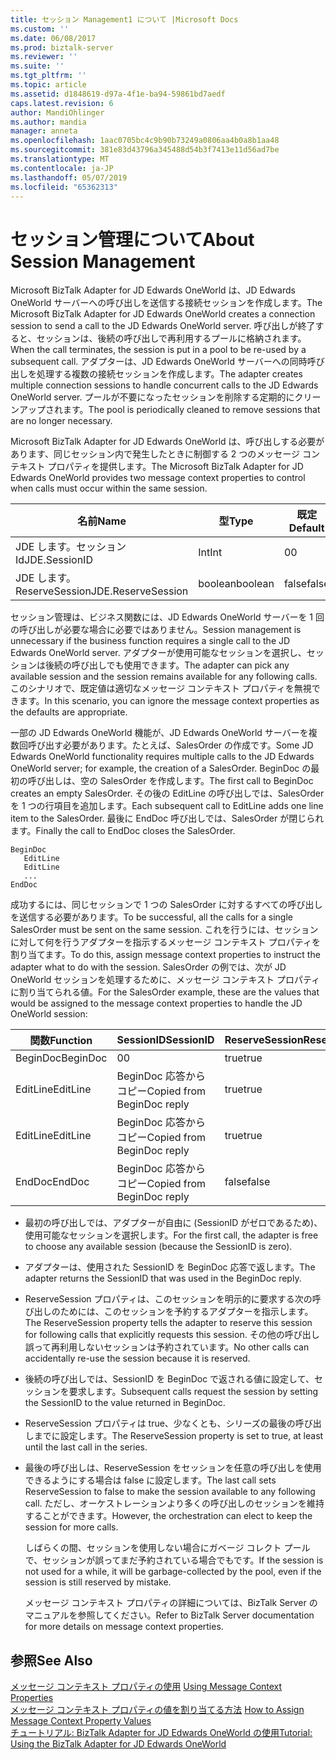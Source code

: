 ```yaml
---
title: セッション Management1 について |Microsoft Docs
ms.custom: ''
ms.date: 06/08/2017
ms.prod: biztalk-server
ms.reviewer: ''
ms.suite: ''
ms.tgt_pltfrm: ''
ms.topic: article
ms.assetid: d1848619-d97a-4f1e-ba94-59861bd7aedf
caps.latest.revision: 6
author: MandiOhlinger
ms.author: mandia
manager: anneta
ms.openlocfilehash: 1aac0705bc4c9b90b73249a0806aa4b0a8b1aa48
ms.sourcegitcommit: 381e83d43796a345488d54b3f7413e11d56ad7be
ms.translationtype: MT
ms.contentlocale: ja-JP
ms.lasthandoff: 05/07/2019
ms.locfileid: "65362313"
---
```

# <a name="about-session-management"></a><span data-ttu-id="ab630-102">セッション管理について</span><span class="sxs-lookup"><span data-stu-id="ab630-102">About Session Management</span></span>
<span data-ttu-id="ab630-103">Microsoft BizTalk Adapter for JD Edwards OneWorld は、JD Edwards OneWorld サーバーへの呼び出しを送信する接続セッションを作成します。</span><span class="sxs-lookup"><span data-stu-id="ab630-103">The Microsoft BizTalk Adapter for JD Edwards OneWorld creates a connection session to send a call to the JD Edwards OneWorld server.</span></span> <span data-ttu-id="ab630-104">呼び出しが終了すると、セッションは、後続の呼び出しで再利用するプールに格納されます。</span><span class="sxs-lookup"><span data-stu-id="ab630-104">When the call terminates, the session is put in a pool to be re-used by a subsequent call.</span></span> <span data-ttu-id="ab630-105">アダプターは、JD Edwards OneWorld サーバーへの同時呼び出しを処理する複数の接続セッションを作成します。</span><span class="sxs-lookup"><span data-stu-id="ab630-105">The adapter creates multiple connection sessions to handle concurrent calls to the JD Edwards OneWorld server.</span></span> <span data-ttu-id="ab630-106">プールが不要になったセッションを削除する定期的にクリーンアップされます。</span><span class="sxs-lookup"><span data-stu-id="ab630-106">The pool is periodically cleaned to remove sessions that are no longer necessary.</span></span>  
  
 <span data-ttu-id="ab630-107">Microsoft BizTalk Adapter for JD Edwards OneWorld は、呼び出しする必要があります、同じセッション内で発生したときに制御する 2 つのメッセージ コンテキスト プロパティを提供します。</span><span class="sxs-lookup"><span data-stu-id="ab630-107">The Microsoft BizTalk Adapter for JD Edwards OneWorld provides two message context properties to control when calls must occur within the same session.</span></span>  
  
|<span data-ttu-id="ab630-108">名前</span><span class="sxs-lookup"><span data-stu-id="ab630-108">Name</span></span>|<span data-ttu-id="ab630-109">型</span><span class="sxs-lookup"><span data-stu-id="ab630-109">Type</span></span>|<span data-ttu-id="ab630-110">既定</span><span class="sxs-lookup"><span data-stu-id="ab630-110">Default</span></span>|  
|----------|----------|-------------|  
|<span data-ttu-id="ab630-111">JDE します。セッション Id</span><span class="sxs-lookup"><span data-stu-id="ab630-111">JDE.SessionID</span></span>|<span data-ttu-id="ab630-112">Int</span><span class="sxs-lookup"><span data-stu-id="ab630-112">Int</span></span>|<span data-ttu-id="ab630-113">0</span><span class="sxs-lookup"><span data-stu-id="ab630-113">0</span></span>|  
|<span data-ttu-id="ab630-114">JDE します。ReserveSession</span><span class="sxs-lookup"><span data-stu-id="ab630-114">JDE.ReserveSession</span></span>|<span data-ttu-id="ab630-115">boolean</span><span class="sxs-lookup"><span data-stu-id="ab630-115">boolean</span></span>|<span data-ttu-id="ab630-116">false</span><span class="sxs-lookup"><span data-stu-id="ab630-116">false</span></span>|  
  
 <span data-ttu-id="ab630-117">セッション管理は、ビジネス関数には、JD Edwards OneWorld サーバーを 1 回の呼び出しが必要な場合に必要ではありません。</span><span class="sxs-lookup"><span data-stu-id="ab630-117">Session management is unnecessary if the business function requires a single call to the JD Edwards OneWorld server.</span></span> <span data-ttu-id="ab630-118">アダプターが使用可能なセッションを選択し、セッションは後続の呼び出しでも使用できます。</span><span class="sxs-lookup"><span data-stu-id="ab630-118">The adapter can pick any available session and the session remains available for any following calls.</span></span> <span data-ttu-id="ab630-119">このシナリオで、既定値は適切なメッセージ コンテキスト プロパティを無視できます。</span><span class="sxs-lookup"><span data-stu-id="ab630-119">In this scenario, you can ignore the message context properties as the defaults are appropriate.</span></span>  
  
 <span data-ttu-id="ab630-120">一部の JD Edwards OneWorld 機能が、JD Edwards OneWorld サーバーを複数回呼び出す必要があります。たとえば、SalesOrder の作成です。</span><span class="sxs-lookup"><span data-stu-id="ab630-120">Some JD Edwards OneWorld functionality requires multiple calls to the JD Edwards OneWorld server; for example, the creation of a SalesOrder.</span></span> <span data-ttu-id="ab630-121">BeginDoc の最初の呼び出しは、空の SalesOrder を作成します。</span><span class="sxs-lookup"><span data-stu-id="ab630-121">The first call to BeginDoc creates an empty SalesOrder.</span></span> <span data-ttu-id="ab630-122">その後の EditLine の呼び出しでは、SalesOrder を 1 つの行項目を追加します。</span><span class="sxs-lookup"><span data-stu-id="ab630-122">Each subsequent call to EditLine adds one line item to the SalesOrder.</span></span> <span data-ttu-id="ab630-123">最後に EndDoc 呼び出しでは、SalesOrder が閉じられます。</span><span class="sxs-lookup"><span data-stu-id="ab630-123">Finally the call to EndDoc closes the SalesOrder.</span></span>  
  
```  
BeginDoc  
   EditLine  
   EditLine  
   ...  
EndDoc  
```  
  
 <span data-ttu-id="ab630-124">成功するには、同じセッションで 1 つの SalesOrder に対するすべての呼び出しを送信する必要があります。</span><span class="sxs-lookup"><span data-stu-id="ab630-124">To be successful, all the calls for a single SalesOrder must be sent on the same session.</span></span> <span data-ttu-id="ab630-125">これを行うには、セッションに対して何を行うアダプターを指示するメッセージ コンテキスト プロパティを割り当てます。</span><span class="sxs-lookup"><span data-stu-id="ab630-125">To do this, assign message context properties to instruct the adapter what to do with the session.</span></span> <span data-ttu-id="ab630-126">SalesOrder の例では、次が JD OneWorld セッションを処理するために、メッセージ コンテキスト プロパティに割り当てられる値。</span><span class="sxs-lookup"><span data-stu-id="ab630-126">For the SalesOrder example, these are the values that would be assigned to the message context properties to handle the JD OneWorld session:</span></span>  
  
|<span data-ttu-id="ab630-127">関数</span><span class="sxs-lookup"><span data-stu-id="ab630-127">Function</span></span>|<span data-ttu-id="ab630-128">SessionID</span><span class="sxs-lookup"><span data-stu-id="ab630-128">SessionID</span></span>|<span data-ttu-id="ab630-129">ReserveSession</span><span class="sxs-lookup"><span data-stu-id="ab630-129">ReserveSession</span></span>|  
|--------------|---------------|--------------------|  
|<span data-ttu-id="ab630-130">BeginDoc</span><span class="sxs-lookup"><span data-stu-id="ab630-130">BeginDoc</span></span>|<span data-ttu-id="ab630-131">0</span><span class="sxs-lookup"><span data-stu-id="ab630-131">0</span></span>|<span data-ttu-id="ab630-132">true</span><span class="sxs-lookup"><span data-stu-id="ab630-132">true</span></span>|  
|<span data-ttu-id="ab630-133">EditLine</span><span class="sxs-lookup"><span data-stu-id="ab630-133">EditLine</span></span>|<span data-ttu-id="ab630-134">BeginDoc 応答からコピー</span><span class="sxs-lookup"><span data-stu-id="ab630-134">Copied from BeginDoc reply</span></span>|<span data-ttu-id="ab630-135">true</span><span class="sxs-lookup"><span data-stu-id="ab630-135">true</span></span>|  
|<span data-ttu-id="ab630-136">EditLine</span><span class="sxs-lookup"><span data-stu-id="ab630-136">EditLine</span></span>|<span data-ttu-id="ab630-137">BeginDoc 応答からコピー</span><span class="sxs-lookup"><span data-stu-id="ab630-137">Copied from BeginDoc reply</span></span>|<span data-ttu-id="ab630-138">true</span><span class="sxs-lookup"><span data-stu-id="ab630-138">true</span></span>|  
|<span data-ttu-id="ab630-139">EndDoc</span><span class="sxs-lookup"><span data-stu-id="ab630-139">EndDoc</span></span>|<span data-ttu-id="ab630-140">BeginDoc 応答からコピー</span><span class="sxs-lookup"><span data-stu-id="ab630-140">Copied from BeginDoc reply</span></span>|<span data-ttu-id="ab630-141">false</span><span class="sxs-lookup"><span data-stu-id="ab630-141">false</span></span>|  
  
- <span data-ttu-id="ab630-142">最初の呼び出しでは、アダプターが自由に (SessionID がゼロであるため)、使用可能なセッションを選択します。</span><span class="sxs-lookup"><span data-stu-id="ab630-142">For the first call, the adapter is free to choose any available session (because the SessionID is zero).</span></span>  
  
- <span data-ttu-id="ab630-143">アダプターは、使用された SessionID を BeginDoc 応答で返します。</span><span class="sxs-lookup"><span data-stu-id="ab630-143">The adapter returns the SessionID that was used in the BeginDoc reply.</span></span>  
  
- <span data-ttu-id="ab630-144">ReserveSession プロパティは、このセッションを明示的に要求する次の呼び出しのためには、このセッションを予約するアダプターを指示します。</span><span class="sxs-lookup"><span data-stu-id="ab630-144">The ReserveSession property tells the adapter to reserve this session for following calls that explicitly requests this session.</span></span> <span data-ttu-id="ab630-145">その他の呼び出し誤って再利用しないセッションは予約されています。</span><span class="sxs-lookup"><span data-stu-id="ab630-145">No other calls can accidentally re-use the session because it is reserved.</span></span>  
  
- <span data-ttu-id="ab630-146">後続の呼び出しでは、SessionID を BeginDoc で返される値に設定して、セッションを要求します。</span><span class="sxs-lookup"><span data-stu-id="ab630-146">Subsequent calls request the session by setting the SessionID to the value returned in BeginDoc.</span></span>  
  
- <span data-ttu-id="ab630-147">ReserveSession プロパティは true、少なくとも、シリーズの最後の呼び出しまでに設定します。</span><span class="sxs-lookup"><span data-stu-id="ab630-147">The ReserveSession property is set to true, at least until the last call in the series.</span></span>  
  
- <span data-ttu-id="ab630-148">最後の呼び出しは、ReserveSession をセッションを任意の呼び出しを使用できるようにする場合は false に設定します。</span><span class="sxs-lookup"><span data-stu-id="ab630-148">The last call sets ReserveSession to false to make the session available to any following call.</span></span> <span data-ttu-id="ab630-149">ただし、オーケストレーションより多くの呼び出しのセッションを維持することができます。</span><span class="sxs-lookup"><span data-stu-id="ab630-149">However, the orchestration can elect to keep the session for more calls.</span></span>  
  
  <span data-ttu-id="ab630-150">しばらくの間、セッションを使用しない場合にガベージ コレクト プールで、セッションが誤ってまだ予約されている場合でもです。</span><span class="sxs-lookup"><span data-stu-id="ab630-150">If the session is not used for a while, it will be garbage-collected by the pool, even if the session is still reserved by mistake.</span></span>  
  
  <span data-ttu-id="ab630-151">メッセージ コンテキスト プロパティの詳細については、BizTalk Server のマニュアルを参照してください。</span><span class="sxs-lookup"><span data-stu-id="ab630-151">Refer to BizTalk Server documentation for more details on message context properties.</span></span>  
  
## <a name="see-also"></a><span data-ttu-id="ab630-152">参照</span><span class="sxs-lookup"><span data-stu-id="ab630-152">See Also</span></span>  
 <span data-ttu-id="ab630-153">[メッセージ コンテキスト プロパティの使用](../core/using-message-context-properties2.md) </span><span class="sxs-lookup"><span data-stu-id="ab630-153">[Using Message Context Properties](../core/using-message-context-properties2.md) </span></span>  
 <span data-ttu-id="ab630-154">[メッセージ コンテキスト プロパティの値を割り当てる方法](../core/how-to-assign-message-context-property-values2.md) </span><span class="sxs-lookup"><span data-stu-id="ab630-154">[How to Assign Message Context Property Values](../core/how-to-assign-message-context-property-values2.md) </span></span>  
 [<span data-ttu-id="ab630-155">チュートリアル: BizTalk Adapter for JD Edwards OneWorld の使用</span><span class="sxs-lookup"><span data-stu-id="ab630-155">Tutorial: Using the BizTalk Adapter for JD Edwards OneWorld</span></span>](../core/tutorial-using-the-biztalk-adapter-for-jd-edwards-oneworld.md)